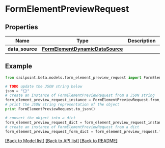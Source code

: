 # FormElementPreviewRequest


## Properties

Name | Type | Description | Notes
------------ | ------------- | ------------- | -------------
**data_source** | [**FormElementDynamicDataSource**](FormElementDynamicDataSource.md) |  | [optional] 

## Example

```python
from sailpoint.beta.models.form_element_preview_request import FormElementPreviewRequest

# TODO update the JSON string below
json = "{}"
# create an instance of FormElementPreviewRequest from a JSON string
form_element_preview_request_instance = FormElementPreviewRequest.from_json(json)
# print the JSON string representation of the object
print FormElementPreviewRequest.to_json()

# convert the object into a dict
form_element_preview_request_dict = form_element_preview_request_instance.to_dict()
# create an instance of FormElementPreviewRequest from a dict
form_element_preview_request_form_dict = form_element_preview_request.from_dict(form_element_preview_request_dict)
```
[[Back to Model list]](../README.md#documentation-for-models) [[Back to API list]](../README.md#documentation-for-api-endpoints) [[Back to README]](../README.md)


